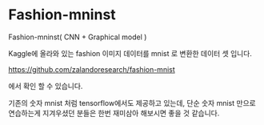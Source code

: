 # Fashion-mninst
Fashion-mninst( CNN + Graphical model )

Kaggle에 올라와 있는 fashion 이미지 데이터를  mnist 로 변환한 데이터 셋 입니다. 

https://github.com/zalandoresearch/fashion-mnist

에서 확인 할 수 있습니다. 

기존의 숫자 mnist 처럼 tensorflow에서도 제공하고 있는데, 단순 숫자 mnist 만으로 연습하는게 지겨우셨던 분들은 한번 재미삼아 해보시면 좋을 것 같습니다.
